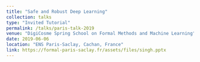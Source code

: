 ```yaml
---
title: "Safe and Robust Deep Learning"
collection: talks
type: "Invited Tutorial"
permalink: /talks/paris-talk-2019
venue: "DigiCosme Spring School on Formal Methods and Machine Learning"
date: 2019-06-06
location: "ENS Paris-Saclay, Cachan, France"
link: https://formal-paris-saclay.fr/assets/files/singh.pptx
---
```


